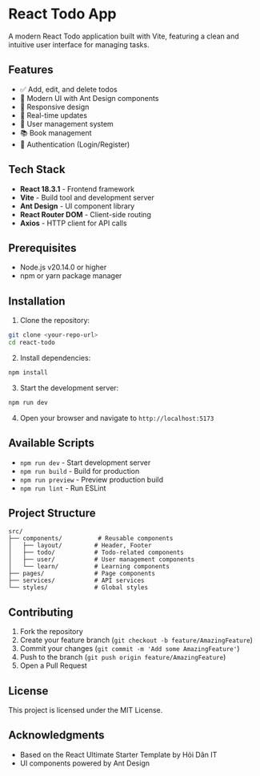 # React Todo App

A modern React Todo application built with Vite, featuring a clean and intuitive user interface for managing tasks.

## Features

- ✅ Add, edit, and delete todos
- 🎨 Modern UI with Ant Design components
- 📱 Responsive design
- 🔄 Real-time updates
- 👤 User management system
- 📚 Book management
- 🔐 Authentication (Login/Register)

## Tech Stack

- **React 18.3.1** - Frontend framework
- **Vite** - Build tool and development server
- **Ant Design** - UI component library
- **React Router DOM** - Client-side routing
- **Axios** - HTTP client for API calls

## Prerequisites

- Node.js v20.14.0 or higher
- npm or yarn package manager

## Installation

1. Clone the repository:
```bash
git clone <your-repo-url>
cd react-todo
```

2. Install dependencies:
```bash
npm install
```

3. Start the development server:
```bash
npm run dev
```

4. Open your browser and navigate to `http://localhost:5173`

## Available Scripts

- `npm run dev` - Start development server
- `npm run build` - Build for production
- `npm run preview` - Preview production build
- `npm run lint` - Run ESLint

## Project Structure

```
src/
├── components/          # Reusable components
│   ├── layout/         # Header, Footer
│   ├── todo/           # Todo-related components
│   ├── user/           # User management components
│   └── learn/          # Learning components
├── pages/              # Page components
├── services/           # API services
└── styles/             # Global styles
```

## Contributing

1. Fork the repository
2. Create your feature branch (`git checkout -b feature/AmazingFeature`)
3. Commit your changes (`git commit -m 'Add some AmazingFeature'`)
4. Push to the branch (`git push origin feature/AmazingFeature`)
5. Open a Pull Request

## License

This project is licensed under the MIT License.

## Acknowledgments

- Based on the React Ultimate Starter Template by Hỏi Dân IT
- UI components powered by Ant Design